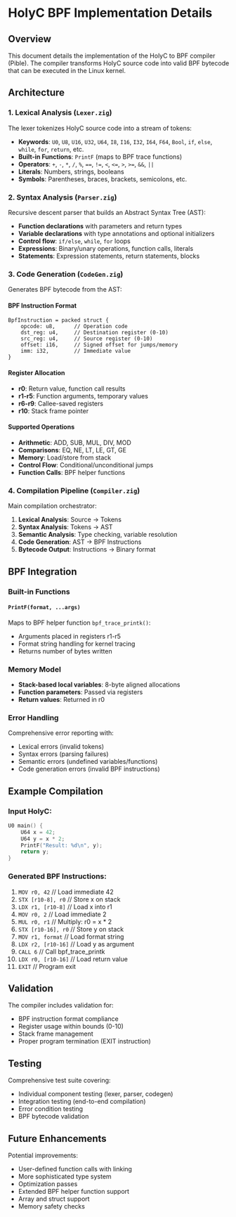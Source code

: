# HolyC BPF Implementation Details

## Overview

This document details the implementation of the HolyC to BPF compiler (Pible). The compiler transforms HolyC source code into valid BPF bytecode that can be executed in the Linux kernel.

## Architecture

### 1. Lexical Analysis (`Lexer.zig`)

The lexer tokenizes HolyC source code into a stream of tokens:

- **Keywords**: `U0`, `U8`, `U16`, `U32`, `U64`, `I8`, `I16`, `I32`, `I64`, `F64`, `Bool`, `if`, `else`, `while`, `for`, `return`, etc.
- **Built-in Functions**: `PrintF` (maps to BPF trace functions)
- **Operators**: `+`, `-`, `*`, `/`, `%`, `==`, `!=`, `<`, `<=`, `>`, `>=`, `&&`, `||`
- **Literals**: Numbers, strings, booleans
- **Symbols**: Parentheses, braces, brackets, semicolons, etc.

### 2. Syntax Analysis (`Parser.zig`)

Recursive descent parser that builds an Abstract Syntax Tree (AST):

- **Function declarations** with parameters and return types
- **Variable declarations** with type annotations and optional initializers
- **Control flow**: `if/else`, `while`, `for` loops
- **Expressions**: Binary/unary operations, function calls, literals
- **Statements**: Expression statements, return statements, blocks

### 3. Code Generation (`CodeGen.zig`)

Generates BPF bytecode from the AST:

#### BPF Instruction Format
```zig
BpfInstruction = packed struct {
    opcode: u8,      // Operation code
    dst_reg: u4,     // Destination register (0-10)
    src_reg: u4,     // Source register (0-10)
    offset: i16,     // Signed offset for jumps/memory
    imm: i32,        // Immediate value
}
```

#### Register Allocation
- **r0**: Return value, function call results
- **r1-r5**: Function arguments, temporary values
- **r6-r9**: Callee-saved registers
- **r10**: Stack frame pointer

#### Supported Operations
- **Arithmetic**: ADD, SUB, MUL, DIV, MOD
- **Comparisons**: EQ, NE, LT, LE, GT, GE
- **Memory**: Load/store from stack
- **Control Flow**: Conditional/unconditional jumps
- **Function Calls**: BPF helper functions

### 4. Compilation Pipeline (`Compiler.zig`)

Main compilation orchestrator:

1. **Lexical Analysis**: Source → Tokens
2. **Syntax Analysis**: Tokens → AST
3. **Semantic Analysis**: Type checking, variable resolution
4. **Code Generation**: AST → BPF Instructions
5. **Bytecode Output**: Instructions → Binary format

## BPF Integration

### Built-in Functions

#### `PrintF(format, ...args)`
Maps to BPF helper function `bpf_trace_printk()`:
- Arguments placed in registers r1-r5
- Format string handling for kernel tracing
- Returns number of bytes written

### Memory Model

- **Stack-based local variables**: 8-byte aligned allocations
- **Function parameters**: Passed via registers
- **Return values**: Returned in r0

### Error Handling

Comprehensive error reporting with:
- Lexical errors (invalid tokens)
- Syntax errors (parsing failures)
- Semantic errors (undefined variables/functions)
- Code generation errors (invalid BPF instructions)

## Example Compilation

### Input HolyC:
```c
U0 main() {
    U64 x = 42;
    U64 y = x * 2;
    PrintF("Result: %d\n", y);
    return y;
}
```

### Generated BPF Instructions:
1. `MOV r0, 42`        // Load immediate 42
2. `STX [r10-8], r0`   // Store x on stack
3. `LDX r1, [r10-8]`   // Load x into r1
4. `MOV r0, 2`         // Load immediate 2
5. `MUL r0, r1`        // Multiply: r0 = x * 2
6. `STX [r10-16], r0`  // Store y on stack
7. `MOV r1, format`    // Load format string
8. `LDX r2, [r10-16]`  // Load y as argument
9. `CALL 6`            // Call bpf_trace_printk
10. `LDX r0, [r10-16]` // Load return value
11. `EXIT`             // Program exit

## Validation

The compiler includes validation for:
- BPF instruction format compliance
- Register usage within bounds (0-10)
- Stack frame management
- Proper program termination (EXIT instruction)

## Testing

Comprehensive test suite covering:
- Individual component testing (lexer, parser, codegen)
- Integration testing (end-to-end compilation)
- Error condition testing
- BPF bytecode validation

## Future Enhancements

Potential improvements:
- User-defined function calls with linking
- More sophisticated type system
- Optimization passes
- Extended BPF helper function support
- Array and struct support
- Memory safety checks